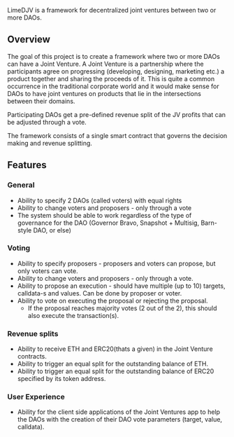 LimeDJV is a framework for decentralized joint ventures between two or more DAOs. 

## Overview

The goal of this project is to create a framework where two or more DAOs can have a Joint Venture. A Joint Venture is a partnership where the participants agree on progressing (developing, designing, marketing etc.) a product together and sharing the proceeds of it. This is quite a common occurrence in the traditional corporate world and it would make sense for DAOs to have joint ventures on products that lie in the intersections between their domains.

Participating DAOs get a pre-defined revenue split of the JV profits that can be adjusted through a vote.

The framework consists of a single smart contract that governs the decision making and revenue splitting.

## Features

### General

- Ability to specify 2 DAOs (called voters) with equal rights
- Ability to change voters and proposers - only through a vote
- The system should be able to work regardless of the type of governance for the DAO (Governor Bravo, Snapshot + Multisig, Barn-style DAO, or else)

### Voting

- Ability to specify proposers - proposers and voters can propose, but only voters can vote.
- Ability to change voters and proposers - only through a vote.
- Ability to propose an execution - should have multiple (up to 10) targets, calldata-s and values. Can be done by proposer or voter.
- Ability to vote on executing the proposal or rejecting the proposal.
    - If the proposal reaches majority votes (2 out of the 2), this should also execute the transaction(s).

### Revenue splits

- Ability to receive ETH and ERC20(thats a given) in the Joint Venture contracts.
- Ability to trigger an equal split for the outstanding balance of ETH.
- Ability to trigger an equal split for the outstanding balance of ERC20 specified by its token address.

### User Experience

- Ability for the client side applications of the Joint Ventures app to help the DAOs with the creation of their DAO vote parameters (target, value, calldata).
